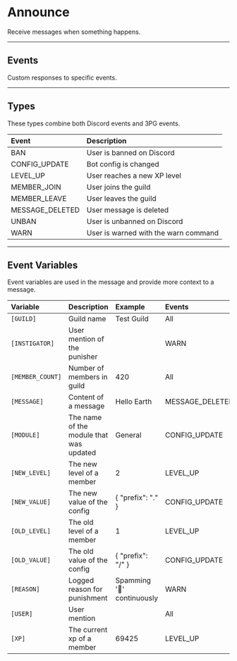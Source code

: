# Announce
Receive messages when something happens.

---

## Events
Custom responses to specific events.

---

## Types
These types combine both Discord events and 3PG events.

Event               | Description
:-------------------|:----------------------------
BAN                 | User is banned on Discord
CONFIG_UPDATE        | Bot config is changed
LEVEL_UP             | User reaches a new XP level
MEMBER_JOIN          | User joins the guild
MEMBER_LEAVE         | User leaves the guild
MESSAGE_DELETED      | User message is deleted
UNBAN               | User is unbanned on Discord
WARN                | User is warned with the warn command

---

## Event Variables
Event variables are used in the message and provide more context to a message.

Variable        | Description                           | Example       | Events
:---------------|:--------------------------------------|:--------------|:-----------------------------|
`[GUILD]`         | Guild name                          | Test Guild       | All        
`[INSTIGATOR]`    | User mention of the punisher        | <BotUser>       | WARN        
`[MEMBER_COUNT]`  | Number of members in guild          | 420       | All
`[MESSAGE]`       | Content of a message                | Hello Earth         | MESSAGE_DELETED
`[MODULE]`       | The name of the module that was updated                | General         | CONFIG_UPDATE
`[NEW_LEVEL]`     | The new level of a member           | 2      | LEVEL_UP
`[NEW_VALUE]`     | The new value of the config         | { "prefix": "." }       | CONFIG_UPDATE
`[OLD_LEVEL]`     | The old level of a member           | 1       | LEVEL_UP
`[OLD_VALUE]`     | The old value of the config         | { "prefix": "/" }   | CONFIG_UPDATE
`[REASON]`        | Logged reason for punishment        | Spamming '🤔' continuously       | WARN
`[USER]`          | User mention                        | <User>       | All
`[XP]`            | The current xp of a member          | 69425       | LEVEL_UP
